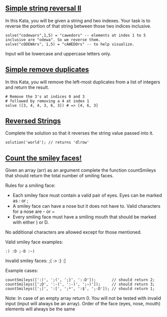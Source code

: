 

## [Simple string reversal II](https://www.codewars.com/kata/5a8d1c82373c2e099d0000ac)

In this Kata, you will be given a string and two indexes. Your task is to reverse the portion of that string between those two indices inclusive.

````
solve("codewars",1,5) = "cawedors" -- elements at index 1 to 5 inclusive are "odewa". So we reverse them.
solve("cODEWArs", 1,5) = "cAWEDOrs" -- to help visualize.
````

Input will be lowercase and uppercase letters only. 


## [Simple remove duplicates](https://www.codewars.com/kata/5ba38ba180824a86850000f7)

In this Kata, you will remove the left-most duplicates from a list of integers and return the result.

```` 
# Remove the 3's at indices 0 and 3
# followed by removing a 4 at index 1
solve ([3, 4, 4, 3, 6, 3]) # => [4, 6, 3]
````


## [Reversed Strings](https://www.codewars.com/kata/5168bb5dfe9a00b126000018)

Complete the solution so that it reverses the string value passed into it.

    solution('world'); // returns 'dlrow'


## [Count the smiley faces!](https://www.codewars.com/kata/583203e6eb35d7980400002a)

Given an array (arr) as an argument complete the function countSmileys that should return the total number of smiling faces.

Rules for a smiling face:
* Each smiley face must contain a valid pair of eyes. Eyes can be marked as : or ;
* A smiley face can have a nose but it does not have to. Valid characters for a nose are - or ~
* Every smiling face must have a smiling mouth that should be marked with either ) or D.

No additional characters are allowed except for those mentioned.

Valid smiley face examples:

    :) :D ;-D :~)


Invalid smiley faces:
    ;( :> :} :]

Example cases:

    countSmileys([':)', ';(', ';}', ':-D']);       // should return 2;
    countSmileys([';D', ':-(', ':-)', ';~)']);     // should return 3;
    countSmileys([';]', ':[', ';*', ':$', ';-D']); // should return 1;


Note: In case of an empty array return 0. You will not be tested with invalid input (input will always be an array). Order of the face (eyes, nose, mouth) elements will always be the same 